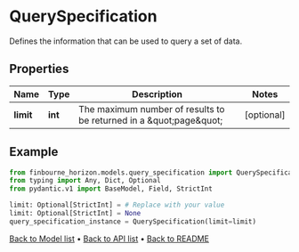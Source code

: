 # QuerySpecification

Defines the information that can be used to query a set of data.
## Properties
Name | Type | Description | Notes
------------ | ------------- | ------------- | -------------
**limit** | **int** | The maximum number of results to be returned in a \&quot;page\&quot; | [optional] 
## Example

```python
from finbourne_horizon.models.query_specification import QuerySpecification
from typing import Any, Dict, Optional
from pydantic.v1 import BaseModel, Field, StrictInt

limit: Optional[StrictInt] = # Replace with your value
limit: Optional[StrictInt] = None
query_specification_instance = QuerySpecification(limit=limit)

```

[Back to Model list](../README.md#documentation-for-models) &#8226; [Back to API list](../README.md#documentation-for-api-endpoints) &#8226; [Back to README](../README.md)

